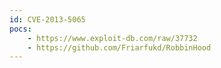 ```yaml
---
id: CVE-2013-5065
pocs: 
    - https://www.exploit-db.com/raw/37732
    - https://github.com/Friarfukd/RobbinHood
---
```

